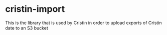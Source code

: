 # cristin-import

This is the library that is used by Cristin in order to upload exports of Cristin date to an S3 bucket
